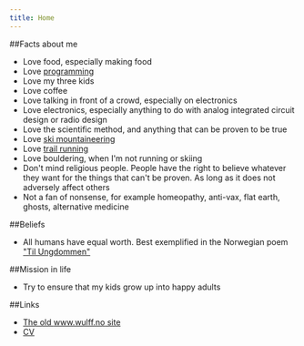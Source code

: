 ```yaml
---
title: Home
---
```


##Facts about me
- Love food, especially making food
- Love [programming](https://github.com/wulffern)
- Love my three kids
- Love coffee
- Love talking in front of a crowd, especially on electronics
- Love electronics, especially anything to do with analog integrated
  circuit design or radio design
- Love the scientific method, and anything that can be proven to be
  true
- Love [ski mountaineering](ski.png)
- Love [trail running](trail.png)
- Love bouldering, when I'm not running or skiing
- Don't mind religious people. People have the right to believe
  whatever they want for the things that can't be proven. As long as it does not adversely affect others
- Not a fan of nonsense, for example
  homeopathy, anti-vax, flat earth, ghosts, alternative medicine

##Beliefs
- All humans have equal worth. Best exemplified in the Norwegian poem
  ["Til Ungdommen"](https://en.wikipedia.org/wiki/Til_Ungdommen)

##Mission in life
- Try to ensure that my kids grow up into happy adults

##Links
- [The old www.wulff.no
  site](https://62327-www.web.tornado-node.net/carsten/doku.php)
- [CV](https://wulffern.github.io/markdown-cv/)
